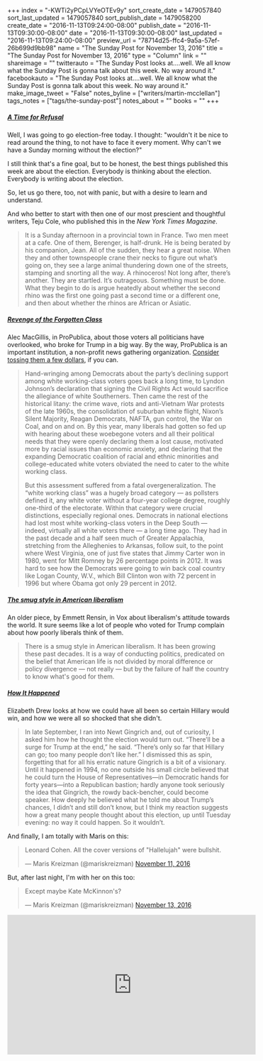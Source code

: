 +++
index = "-KWTi2yPCpLVYeOTEv9y"
sort_create_date = 1479057840
sort_last_updated = 1479057840
sort_publish_date = 1479058200
create_date = "2016-11-13T09:24:00-08:00"
publish_date = "2016-11-13T09:30:00-08:00"
date = "2016-11-13T09:30:00-08:00"
last_updated = "2016-11-13T09:24:00-08:00"
preview_url = "78714d25-ffc4-9a5a-57ef-26b699d9bb98"
name = "The Sunday Post for November 13, 2016"
title = "The Sunday Post for November 13, 2016"
type = "Column"
link = ""
shareimage = ""
twitterauto = "The Sunday Post looks at....well. We all know what the Sunday Post is gonna talk about this week. No way around it."
facebookauto = "The Sunday Post looks at....well. We all know what the Sunday Post is gonna talk about this week. No way around it."
make_image_tweet = "False"
notes_byline = ["writers/martin-mcclellan"]
tags_notes = ["tags/the-sunday-post"]
notes_about = ""
books = ""
+++
<h5><a href="http://www.nytimes.com/2016/11/11/magazine/a-time-for-refusal.html" title="None">A Time for Refusal</a></h5>

Well, I was going to go election-free today. I thought: "wouldn't it be nice to read around the thing, to not have to face it every moment. Why can't we have a Sunday morning without the election?" 

I still think that's a fine goal, but to be honest, the best things published this week are about the election. Everybody is thinking about the election. Everybody is writing about the election. 

So, let us go there, too, not with panic, but with a desire to learn and understand. 

And who better to start with then one of our most prescient and thoughtful writers, Teju Cole, who published this in the _New York Times Magazine_.

<blockquote>
	It is a Sunday afternoon in a provincial town in France. Two men meet at a cafe. One of them, Berenger, is half-drunk. He is being berated by his companion, Jean. All of the sudden, they hear a great noise. When they and other townspeople crane their necks to figure out what’s going on, they see a large animal thundering down one of the streets, stamping and snorting all the way. A rhinoceros! Not long after, there’s another. They are startled. It’s outrageous. Something must be done. What they begin to do is argue heatedly about whether the second rhino was the first one going past a second time or a different one, and then about whether the rhinos are African or Asiatic.
</blockquote>

<h5><a href="https://www.propublica.org/article/revenge-of-the-forgotten-class" title="Revenge of the Forgotten Class - ProPublica">Revenge of the Forgotten Class</a></h5>

Alec MacGillis, in ProPublica, about those voters all politicians have overlooked, who broke for Trump in a big way. By the way, ProPublica is an important institution, a non-profit news gathering organization. [Consider tossing them a few dollars](https://www.propublica.org/donate/), if you can. 

<blockquote>
	<p>Hand-wringing among Democrats about the party’s declining support among white working-class voters goes back a long time, to Lyndon Johnson’s declaration that signing the Civil Rights Act would sacrifice the allegiance of white Southerners. Then came the rest of the historical litany: the crime wave, riots and anti-Vietnam War protests of the late 1960s, the consolidation of suburban white flight, Nixon’s Silent Majority, Reagan Democrats, NAFTA, gun control, the War on Coal, and on and on. By this year, many liberals had gotten so fed up with hearing about these woebegone voters and all their political needs that they were openly declaring them a lost cause, motivated more by racial issues than economic anxiety, and declaring that the expanding Democratic coalition of racial and ethnic minorities and college-educated white voters obviated the need to cater to the white working class.</p>

<p>But this assessment suffered from a fatal overgeneralization. The “white working class” was a hugely broad category — as pollsters defined it, any white voter without a four-year college degree, roughly one-third of the electorate. Within that category were crucial distinctions, especially regional ones. Democrats in national elections had lost most white working-class voters in the Deep South — indeed, virtually all white voters there — a long time ago. They had in the past decade and a half seen much of Greater Appalachia, stretching from the Alleghenies to Arkansas, follow suit, to the point where West Virginia, one of just five states that Jimmy Carter won in 1980, went for Mitt Romney by 26 percentage points in 2012. It was hard to see how the Democrats were going to win back coal country like Logan County, W.V., which Bill Clinton won with 72 percent in 1996 but where Obama got only 29 percent in 2012.</p>
</blockquote>

<h5><a href="http://www.vox.com/2016/4/21/11451378/smug-american-liberalism" title="The smug style in American liberalism - Vox">The smug style in American liberalism</a></h5>

An older piece, by Emmett Rensin, in Vox about liberalism's attitude towards the world. It sure seems like a lot of people who voted for Trump complain about how poorly liberals think of them. 

<blockquote>
	There is a smug style in American liberalism. It has been growing these past decades. It is a way of conducting politics, predicated on the belief that American life is not divided by moral difference or policy divergence — not really — but by the failure of half the country to know what's good for them.
</blockquote>


<h5><a href="https://www.nybooks.com/daily/2016/11/12/trump-victory-how-it-happened/" title="How It Happened | by Elizabeth Drew | NYR Daily | The New York Review of Books">How It Happened</a></h5>

Elizabeth Drew looks at how we could have all been so certain Hillary would win, and how we were all so shocked that she didn't.

<blockquote>
In late September, I ran into Newt Gingrich and, out of curiosity, I asked him how he thought the election would turn out. “There’ll be a surge for Trump at the end,” he said. “There’s only so far that Hillary can go; too many people don’t like her.” I dismissed this as spin, forgetting that for all his erratic nature Gingrich is a bit of a visionary. Until it happened in 1994, no one outside his small circle believed that he could turn the House of Representatives—in Democratic hands for forty years—into a Republican bastion; hardly anyone took seriously the idea that Gingrich, the rowdy back-bencher, could become speaker. How deeply he believed what he told me about Trump’s chances, I didn’t and still don’t know, but I think my reaction suggests how a great many people thought about this election, up until Tuesday evening: no way it could happen. So it wouldn’t.
	
</blockquote>

And finally, I am totally with Maris on this:

<blockquote class="twitter-tweet" data-lang="en"><p lang="en" dir="ltr">Leonard Cohen. All the cover versions of &quot;Hallelujah&quot; were bullshit.</p>&mdash; Maris Kreizman (@mariskreizman) <a href="https://twitter.com/mariskreizman/status/796893057551650816">November 11, 2016</a></blockquote> 

But, after last night, I'm with her on this too:

<blockquote class="twitter-tweet" data-conversation="none" data-lang="en"><p lang="en" dir="ltr">Except maybe Kate McKinnon&#39;s?</p>&mdash; Maris Kreizman (@mariskreizman) <a href="https://twitter.com/mariskreizman/status/797658702643949568">November 13, 2016</a></blockquote>

<iframe width="560" height="315" src="https://www.youtube.com/embed/BG-_ZDrypec" frameborder="0" allowfullscreen></iframe>

